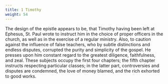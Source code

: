 ```yaml
---
title: 1 Timothy
weight: 54
---
```


The design of the epistle appears to be, that Timothy having been left at Ephesus, St. Paul wrote to instruct him in the choice of proper officers in the church, as well as in the exercise of a regular ministry. Also, to caution against the influence of false teachers, who by subtle distinctions and endless disputes, corrupted the purity and simplicity of the gospel. He presses upon him constant regard to the greatest diligence, faithfulness, and zeal. These subjects occupy the first four chapters; the fifth chapter instructs respecting particular classes; in the latter part, controversies and disputes are condemned, the love of money blamed, and the rich exhorted to good works.
